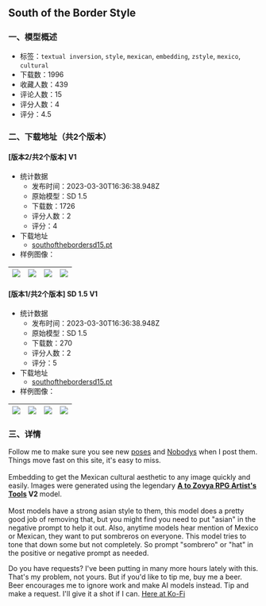 ## South of the Border Style
### 一、模型概述

- 标签：`textual inversion`, `style`, `mexican`, `embedding`, `zstyle`, `mexico`, `cultural`
- 下载数：1996
- 收藏人数：439
- 评论人数：15
- 评分人数：4
- 评分：4.5

### 二、下载地址（共2个版本）

#### [版本2/共2个版本] V1

- 统计数据
  - 发布时间：2023-03-30T16:36:38.948Z
  - 原始模型：SD 1.5
  - 下载数：1726
  - 评分人数：2
  - 评分：4
- 下载地址
  - [southofthebordersd15.pt](https://civitai.com/api/download/models/30964)
- 样例图像：

| <img src="https://image.civitai.com/xG1nkqKTMzGDvpLrqFT7WA/a3871335-4d4f-4727-b2a1-24c034cb5900/width=450/352308.jpeg" /> | <img src="https://image.civitai.com/xG1nkqKTMzGDvpLrqFT7WA/f1727487-de2b-446c-58c7-d2e2f3249200/width=450/352307.jpeg" /> | <img src="https://image.civitai.com/xG1nkqKTMzGDvpLrqFT7WA/5b039dba-4f95-4e45-9fc2-2f6060226200/width=450/352306.jpeg" /> | <img src="https://image.civitai.com/xG1nkqKTMzGDvpLrqFT7WA/dd3479f1-175d-4c7c-3429-177bbd31bb00/width=450/352305.jpeg" /> |
| ---- | ---- | ---- | ---- |

#### [版本1/共2个版本] SD 1.5 V1

- 统计数据
  - 发布时间：2023-03-30T16:36:38.948Z
  - 原始模型：SD 1.5
  - 下载数：270
  - 评分人数：2
  - 评分：5
- 下载地址
  - [southofthebordersd15.pt](https://civitai.com/api/download/models/30824)
- 样例图像：

| <img src="https://image.civitai.com/xG1nkqKTMzGDvpLrqFT7WA/b02630a8-b086-48ed-312b-8107de240c00/width=450/350479.jpeg" /> | <img src="https://image.civitai.com/xG1nkqKTMzGDvpLrqFT7WA/7e699c3f-c902-48b4-6c46-4816db472300/width=450/350213.jpeg" /> | <img src="https://image.civitai.com/xG1nkqKTMzGDvpLrqFT7WA/a99420cc-d5b9-49cc-6131-fdb95a4c2100/width=450/350212.jpeg" /> | <img src="https://image.civitai.com/xG1nkqKTMzGDvpLrqFT7WA/c587079a-4811-4f6e-6344-6e63cd5d2500/width=450/350211.jpeg" /> |
| ---- | ---- | ---- | ---- |


### 三、详情
<p>Follow me to make sure you see new <a target="_blank" rel="ugc" href="https://civitai.com/tag/zpose">poses</a> and <a target="_blank" rel="ugc" href="https://civitai.com/tag/znobody">Nobodys</a> when I post them. Things move fast on this site, it's easy to miss.<br /><br />Embedding to get the Mexican cultural aesthetic to any image quickly and easily. Images were generated using the legendary <a target="_blank" rel="ugc" href="https://civitai.com/models/8124/a-to-zovya-rpg-artists-tools-15-and-21"><strong>A to Zovya RPG Artist's Tools</strong></a><strong> V2 </strong>model.<br /><br />Most models have a strong asian style to them, this model does a pretty good job of removing that, but you might find you need to put "asian" in the negative prompt to help it out. Also, anytime models hear mention of Mexico or Mexican, they want to put sombreros on everyone. This model tries to tone that down some but not completely. So prompt "sombrero" or "hat" in the positive or negative prompt as needed.</p><p></p><p>Do you have requests? I've been putting in many more hours lately with this. That's my problem, not yours. But if you'd like to tip me, buy me a beer. Beer encourages me to ignore work and make AI models instead. Tip and make a request. I'll give it a shot if I can. <a target="_blank" rel="ugc" href="https://ko-fi.com/zovya">Here at Ko-Fi</a></p>